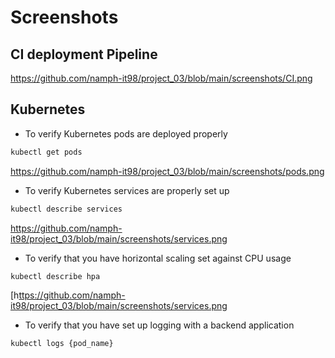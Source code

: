 # Screenshots

## CI deployment Pipeline
[https://github.com/namph-it98/project_03/blob/main/screenshots/CI.png
](https://github.com/namph-it98/project_03/blob/main/screenshots/CI.png)

## Kubernetes
* To verify Kubernetes pods are deployed properly
```bash
kubectl get pods
```
[https://github.com/namph-it98/project_03/blob/main/screenshots/pods.png
](https://github.com/namph-it98/project_03/blob/main/screenshots/pods.png)

* To verify Kubernetes services are properly set up
```bash
kubectl describe services
```
[https://github.com/namph-it98/project_03/blob/main/screenshots/services.png
](https://github.com/namph-it98/project_03/blob/main/screenshots/services.png)



* To verify that you have horizontal scaling set against CPU usage
```bash
kubectl describe hpa
```

[h[ttps://github.com/namph-it98/project_03/blob/main/screenshots/services.png](https://github.com/namph-it98/project_03/blob/main/screenshots/pha.png)

* To verify that you have set up logging with a backend application
```bash
kubectl logs {pod_name}
```

